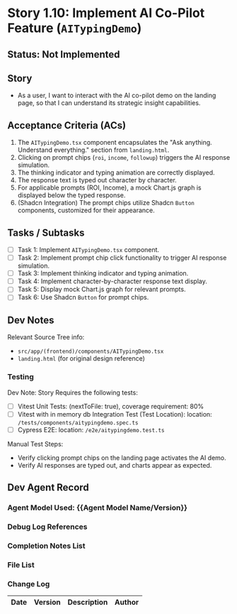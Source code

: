 # Story 1.10: Implement AI Co-Pilot Feature (`AITypingDemo`)

## Status: Not Implemented

## Story

- As a user, I want to interact with the AI co-pilot demo on the landing page, so that I can understand its strategic insight capabilities.

## Acceptance Criteria (ACs)

1.  The `AITypingDemo.tsx` component encapsulates the "Ask anything. Understand everything." section from `landing.html`.
2.  Clicking on prompt chips (`roi`, `income`, `followup`) triggers the AI response simulation.
3.  The thinking indicator and typing animation are correctly displayed.
4.  The response text is typed out character by character.
5.  For applicable prompts (ROI, Income), a mock Chart.js graph is displayed below the typed response.
6.  (Shadcn Integration) The prompt chips utilize Shadcn `Button` components, customized for their appearance.

## Tasks / Subtasks

- [ ] Task 1: Implement `AITypingDemo.tsx` component.
- [ ] Task 2: Implement prompt chip click functionality to trigger AI response simulation.
- [ ] Task 3: Implement thinking indicator and typing animation.
- [ ] Task 4: Implement character-by-character response text display.
- [ ] Task 5: Display mock Chart.js graph for relevant prompts.
- [ ] Task 6: Use Shadcn `Button` for prompt chips.

## Dev Notes

Relevant Source Tree info:
- `src/app/(frontend)/components/AITypingDemo.tsx`
- `landing.html` (for original design reference)

### Testing

Dev Note: Story Requires the following tests:

- [ ] Vitest Unit Tests: (nextToFile: true), coverage requirement: 80%
- [ ] Vitest with in memory db Integration Test (Test Location): location: `/tests/components/aitypingdemo.spec.ts`
- [ ] Cypress E2E: location: `/e2e/aitypingdemo.test.ts`

Manual Test Steps:
- Verify clicking prompt chips on the landing page activates the AI demo.
- Verify AI responses are typed out, and charts appear as expected.

## Dev Agent Record

### Agent Model Used: {{Agent Model Name/Version}}

### Debug Log References

### Completion Notes List

### File List

### Change Log

| Date | Version | Description | Author |
| :--- | :------ | :---------- | :----- |
